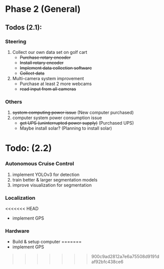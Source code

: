# Phase 2 (General)

## Todos (2.1):

### Steering
1. Collect our own data set on golf cart
	- ~~Purchase rotary encoder~~
	- ~~Install rotary encoder~~
	- ~~Implement data collection software~~
	- ~~Collect data~~
2. Multi-camera system improvement
	- Purchase at least 2 more webcams
	- ~~read input from all cameras~~

### Others
1. ~~system computing power issue~~ (New computer purchased)
2. computer system power consumption issue
	- ~~get UPS (uninterrupted power supply)~~ (Purchased UPS)
	- Maybe install solar? (Planning to install solar)

# Todo: (2.2)

### Autonomous Cruise Control
1. implement YOLOv3 for detection
2. train better & larger segmentation models
3. improve visualization for segmentation

### Localization
<<<<<<< HEAD
- implement GPS

### Hardware
- Build & setup computer
=======
- implement GPS
>>>>>>> 900c9ad2812a7e6a75508d9191daf92bfc438ce6
